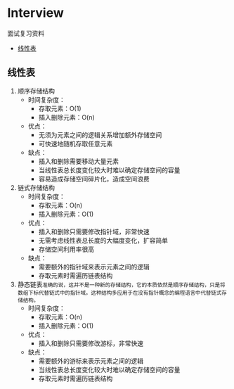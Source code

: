 # Interview
面试复习资料

* <a href="#linear_list">线性表</a>

## <a name="linear_list">线性表</a>
1. 顺序存储结构
    * 时间复杂度：
        * 存取元素：O(1)
        * 插入删除元素：O(n)
    * 优点：
        * 无须为元素之间的逻辑关系增加额外存储空间
        * 可快速地随机存取任意元素
    * 缺点：
        * 插入和删除需要移动大量元素
        * 当线性表总长度变化较大时难以确定存储空间的容量
        * 容易造成存储空间碎片化，造成空间浪费
2. 链式存储结构
    * 时间复杂度：
        * 存取元素：O(n)
        * 插入删除元素：O(1)
    * 优点：
        * 插入和删除只需要修改指针域，非常快速
        * 无需考虑线性表总长度的大幅度变化，扩容简单
        * 存储空间利用率很高
    * 缺点：
        * 需要额外的指针域来表示元素之间的逻辑
        * 存取元素时需遍历链表结构
3. 静态链表`准确的说，这并不是一种新的存储结构，它的本质依然是顺序存储结构，只是将数组下标代替链式中的指针域。这种结构多应用于在没有指针概念的编程语言中代替链式存储结构。`
    * 时间复杂度：
        * 存取元素：O(n)
        * 插入删除元素：O(1)
    * 优点：
        * 插入和删除只需要修改游标，非常快速
    * 缺点：
        * 需要额外的游标来表示元素之间的逻辑
        * 当线性表总长度变化较大时难以确定存储空间的容量
        * 存取元素时需遍历链表结构


